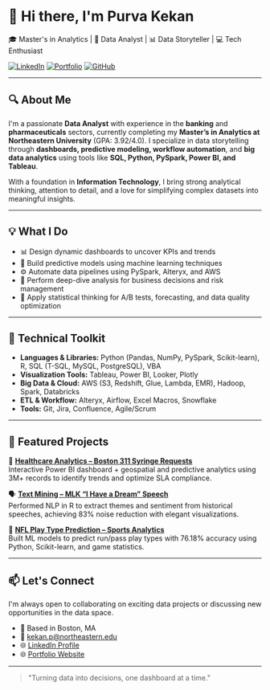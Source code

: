 # 👋 Hi there, I'm Purva Kekan

🎓 Master's in Analytics | 💼 Data Analyst | 📊 Data Storyteller | 💻 Tech Enthusiast

[![LinkedIn](https://img.shields.io/badge/LinkedIn-purva--prakash--kekan-blue?logo=linkedin&style=flat-square)](https://www.linkedin.com/in/purva-prakash-kekan/)
[![Portfolio](https://img.shields.io/badge/Portfolio-Visit-lightgrey?logo=google-chrome&style=flat-square)](https://www.datascienceportfol.io/kekanp)
[![GitHub](https://img.shields.io/github/followers/purva-kekan?label=GitHub&style=social)](https://github.com/purva-kekan)

---

## 🔍 About Me

I'm a passionate **Data Analyst** with experience in the **banking** and **pharmaceuticals** sectors, currently completing my **Master’s in Analytics at Northeastern University** (GPA: 3.92/4.0). I specialize in data storytelling through **dashboards, predictive modeling, workflow automation**, and **big data analytics** using tools like **SQL, Python, PySpark, Power BI, and Tableau**.

With a foundation in **Information Technology**, I bring strong analytical thinking, attention to detail, and a love for simplifying complex datasets into meaningful insights.

---

## 💡 What I Do

- 📊 Design dynamic dashboards to uncover KPIs and trends
- 🤖 Build predictive models using machine learning techniques
- ⚙️ Automate data pipelines using PySpark, Alteryx, and AWS
- 🔎 Perform deep-dive analysis for business decisions and risk management
- 🧠 Apply statistical thinking for A/B tests, forecasting, and data quality optimization

---

## 🚀 Technical Toolkit

- **Languages & Libraries:** Python (Pandas, NumPy, PySpark, Scikit-learn), R, SQL (T-SQL, MySQL, PostgreSQL), VBA  
- **Visualization Tools:** Tableau, Power BI, Looker, Plotly  
- **Big Data & Cloud:** AWS (S3, Redshift, Glue, Lambda, EMR), Hadoop, Spark, Databricks  
- **ETL & Workflow:** Alteryx, Airflow, Excel Macros, Snowflake  
- **Tools:** Git, Jira, Confluence, Agile/Scrum

---

## 📂 Featured Projects

🔬 [**Healthcare Analytics – Boston 311 Syringe Requests**](https://github.com/purva-kekan/Healthcare-Analytics-Boston-Syringe-Request)  
Interactive Power BI dashboard + geospatial and predictive analytics using 3M+ records to identify trends and optimize SLA compliance.

🗣️ [**Text Mining – MLK “I Have a Dream” Speech**](https://github.com/purva-kekan/MLK-Speech-Text-Mining-Analysis)  
Performed NLP in R to extract themes and sentiment from historical speeches, achieving 83% noise reduction with elegant visualizations.

🏈 [**NFL Play Type Prediction – Sports Analytics**](https://github.com/purva-kekan/NFL-Play-Type-Prediction-Analysis)  
Built ML models to predict run/pass play types with 76.18% accuracy using Python, Scikit-learn, and game statistics.

---

## 📫 Let's Connect

I'm always open to collaborating on exciting data projects or discussing new opportunities in the data space.

- 📍 Based in Boston, MA
- 💌 kekan.p@northeastern.edu  
- 🌐 [LinkedIn Profile](https://www.linkedin.com/in/purva-prakash-kekan/)  
- 🌐 [Portfolio Website](https://www.datascienceportfol.io/kekanp)

---

> "Turning data into decisions, one dashboard at a time."
